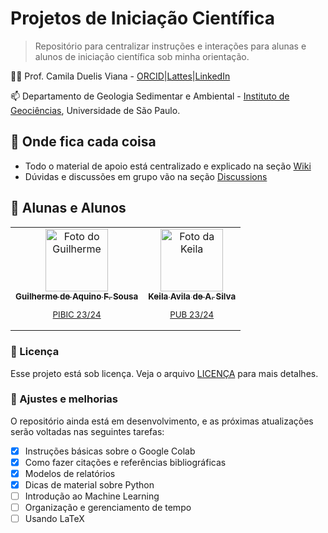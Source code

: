 # Projetos de Iniciação Científica
<!--- 
![GitHub repo size](https://img.shields.io/github/repo-size/iuricode/README-template?style=for-the-badge)
![GitHub language count](https://img.shields.io/github/languages/count/iuricode/README-template?style=for-the-badge)
![GitHub forks](https://img.shields.io/github/forks/iuricode/README-template?style=for-the-badge)
![Bitbucket open issues](https://img.shields.io/bitbucket/issues/iuricode/README-template?style=for-the-badge)
![Bitbucket open pull requests](https://img.shields.io/bitbucket/pr-raw/iuricode/README-template?style=for-the-badge)


<img src="imagem.png" alt="Exemplo imagem">
-->

> Repositório para centralizar instruções e interações para alunas e alunos de iniciação científica sob minha orientação.

👩‍🏫 Prof. Camila Duelis Viana - [ORCID](https://orcid.org/0000-0001-7093-0244)|[Lattes](http://lattes.cnpq.br/8408152690266564)|[LinkedIn](https://www.linkedin.com/in/camila-duelis-viana/)

📫 Departamento de Geologia Sedimentar e Ambiental - [Instituto de Geociências](https://igc.usp.br/), Universidade de São Paulo.

## 🧭 Onde fica cada coisa
* Todo o material de apoio está centralizado e explicado na seção [Wiki](https://github.com/cdviana/undergrad-research-basics/wiki)
* Dúvidas e discussões em grupo vão na seção [Discussions](https://github.com/cdviana/undergrad-research-basics/discussions)

<!--- ## 💻 Pré-requisitos

Antes de começar, verifique se você atendeu aos seguintes requisitos:

* Você instalou a versão mais recente de `<linguagem / dependência / requeridos>`
* Você tem uma máquina `<Windows / Linux / Mac>`. Indique qual sistema operacional é compatível / não compatível.
* Você leu `<guia / link / documentação_relacionada_ao_projeto>`.

## 📫 Contribuindo para <nome_do_projeto>

Para contribuir com <nome_do_projeto>, siga estas etapas:

1. Bifurque este repositório.
2. Crie um branch: `git checkout -b <nome_branch>`.
3. Faça suas alterações e confirme-as: `git commit -m '<mensagem_commit>'`
4. Envie para o branch original: `git push origin <nome_do_projeto> / <local>`
5. Crie a solicitação de pull.

Como alternativa, consulte a documentação do GitHub em [como criar uma solicitação pull](https://help.github.com/en/github/collaborating-with-issues-and-pull-requests/creating-a-pull-request).
-->

## 🤝 Alunas e Alunos

<table>
  <tr>
    <td align="center">
      <a href="#">
        <img src="https://icons-for-free.com/download-icon-people+person+profile+user+icon-1320186207447274965_512.png" width="100px;" alt="Foto do Guilherme"/><br>
        <sub>
          <b>Guilherme de Aquino F. Sousa</b>
          <p>PIBIC 23/24</p>
        </sub>
      </a>
    </td>
    <td align="center">
      <a href="#">
        <img src="https://icons-for-free.com/download-icon-people+person+profile+user+icon-1320186207447274965_512.png" width="100px;" alt="Foto da Keila"/><br>
        <sub>
          <b>Keila Avila de A. Silva</b>
          <p>PUB 23/24</p>
        </sub>
      </a>
    </td>
<!---       <td align="center">
      <a href="#">
        <img src="https://icons-for-free.com/download-icon-people+person+profile+user+icon-1320186207447274965_512.png" width="100px;" alt="Foto da Keila"/><br>
        <sub>
          <b>Mika Rodrigues Felisbino</b>
          <p> </p>
        </sub>
      </a>
    </td> -->
  </tr>
</table>


<!---
## 😄 Seja um dos contribuidores

Quer fazer parte desse projeto? Clique [AQUI](CONTRIBUTING.md) e leia como contribuir.
-->

### 📝 Licença

Esse projeto está sob licença. Veja o arquivo [LICENÇA](LICENSE.md) para mais detalhes.

### 🔧 Ajustes e melhorias

O repositório ainda está em desenvolvimento, e as próximas atualizações serão voltadas nas seguintes tarefas:

- [X] Instruções básicas sobre o Google Colab
- [X] Como fazer citações e referências bibliográficas
- [X] Modelos de relatórios
- [X] Dicas de material sobre Python
- [ ] Introdução ao Machine Learning
- [ ] Organização e gerenciamento de tempo
- [ ] Usando LaTeX
